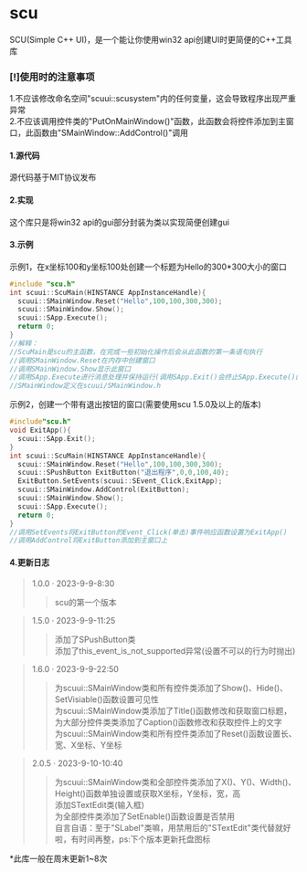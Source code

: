 # scu
SCU(Simple C++ UI)，是一个能让你使用win32 api创建UI时更简便的C++工具库

### [!]使用时的注意事项 ###
1.不应该修改命名空间"scuui::scusystem"内的任何变量，这会导致程序出现严重异常  
2.不应该调用控件类的"PutOnMainWindow()"函数，此函数会将控件添加到主窗口，此函数由"SMainWindow::AddControl()"调用

#### 1.源代码 ####
源代码基于MIT协议发布  

#### 2.实现 ####
这个库只是将win32 api的gui部分封装为类以实现简便创建gui

#### 3.示例 ####
示例1，在x坐标100和y坐标100处创建一个标题为Hello的300*300大小的窗口  
```c++
#include "scu.h"
int scuui::ScuMain(HINSTANCE AppInstanceHandle){
  scuui::SMainWindow.Reset("Hello",100,100,300,300);
  scuui::SMainWindow.Show();
  scuui::SApp.Execute();
  return 0;
}
//解释：
//ScuMain是scu的主函数，在完成一些初始化操作后会从此函数的第一条语句执行
//调用SMainWindow.Reset在内存中创建窗口
//调用SMainWindow.Show显示此窗口
//调用SApp.Execute进行消息处理并保持运行(调用SApp.Exit()会终止SApp.Execute()的运行)
//SMainWindow定义在scuui/SMainWindow.h
```  
示例2，创建一个带有退出按钮的窗口(需要使用scu 1.5.0及以上的版本)  
```c++
#include"scu.h"
void ExitApp(){
  scuui::SApp.Exit();
}
int scuui::ScuMain(HINSTANCE AppInstanceHandle){
  scuui::SMainWindow.Reset("Hello",100,100,300,300);
  scuui::SPushButton ExitButton("退出程序",0,0,100,40);
  ExitButton.SetEvents(scuui::SEvent_Click,ExitApp);
  scuui::SMainWindow.AddControl(ExitButton);
  scuui::SMainWindow.Show();
  scuui::SApp.Execute();
  return 0;
}
//调用SetEvents将ExitButton的Event_Click(单击)事件响应函数设置为ExitApp()
//调用AddControl将ExitButton添加到主窗口上
```  
#### 4.更新日志 ####
> 1.0.0 · 2023-9-9-8:30
 >> scu的第一个版本

> 1.5.0 · 2023-9-9-11:25
 >> 添加了SPushButton类  
 >> 添加了this_event_is_not_supported异常(设置不可以的行为时抛出)

> 1.6.0 · 2023-9-9-22:50
 >> 为scuui::SMainWindow类和所有控件类添加了Show()、Hide()、SetVisiable()函数设置可见性  
 >> 为scuui::SMainWindow类添加了Title()函数修改和获取窗口标题，为大部分控件类类添加了Caption()函数修改和获取控件上的文字  
 >> 为scuui::SMainWindow类和所有控件类添加了Reset()函数设置长、宽、X坐标、Y坐标

> 2.0.5  · 2023-9-10-10:40
 >> 为scuui::SMainWindow类和全部控件类添加了X()、Y()、Width()、Height()函数单独设置或获取X坐标，Y坐标，宽，高  
 >> 添加STextEdit类(输入框)  
 >> 为全部控件类添加了SetEnable()函数设置是否禁用  
 >> 自言自语：至于"SLabel"类嘛，用禁用后的"STextEdit"类代替就好啦，有时间再整，ps:下个版本更新托盘图标
  
  
*此库一般在周末更新1~8次  
